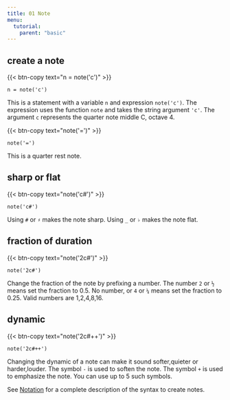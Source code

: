 ```yaml
---
title: 01 Note
menu:
  tutorial:
    parent: "basic"
---
```


## create a note

{{< btn-copy text="n = note('c')" >}}

    n = note('c')

This is a statement with a variable `n` and expression `note('c')`.
The expression uses the function `note` and takes the string argument `'c'`.
The argument `c` represents the quarter note middle C, octave 4.

{{< btn-copy text="note('=')" >}}

    note('=')

This is a quarter rest note.

## sharp or flat

{{< btn-copy text="note('c#')" >}}

    note('c#')

Using `#` or `♯` makes the note sharp. Using `_` or `♭` makes the note flat.

## fraction of duration

{{< btn-copy text="note('2c#')" >}}

    note('2c#')

Change the fraction of the note by prefixing a number.
The number `2` or `½` means set the fraction to 0.5.
No number, or `4` or `¼` means set the fraction to 0.25.
Valid numbers are 1,2,4,8,16.

## dynamic

{{< btn-copy text="note('2c#++')" >}}

    note('2c#++')

Changing the dynamic of a note can make it sound softer,quieter or harder,louder.
The symbol `-` is used to soften the note.
The symbol `+` is used to emphasize the note.
You can use up to 5 such symbols.

See [Notation](notations.html) for a complete description of the syntax to create notes.